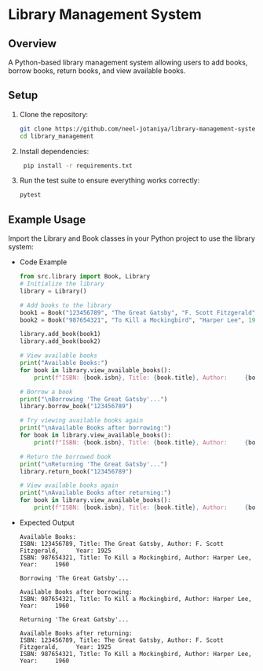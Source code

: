 # Library Management System

## **Overview**
A Python-based library management system allowing users to add books, borrow books, return books, and view available books.

## **Setup**

1. Clone the repository:
   ```bash 
   git clone https://github.com/neel-jotaniya/library-management-system.git
   cd library_management
   ``` 

2. Install dependencies:
   ```bash 
    pip install -r requirements.txt
   ``` 

2. Run the test suite to ensure everything works correctly:
    ```bash 
   pytest
   ``` 


## **Example Usage**

Import the Library and Book classes in your Python project to use the library system:

- Code Example

    ```python
    from src.library import Book, Library
    # Initialize the library
    library = Library()
    
    # Add books to the library
    book1 = Book("123456789", "The Great Gatsby", "F. Scott Fitzgerald",     1925)
    book2 = Book("987654321", "To Kill a Mockingbird", "Harper Lee", 1960)
    
    library.add_book(book1)
    library.add_book(book2)
    
    # View available books
    print("Available Books:")
    for book in library.view_available_books():
        print(f"ISBN: {book.isbn}, Title: {book.title}, Author:     {book.author}, Year: {book.year}")
    
    # Borrow a book
    print("\nBorrowing 'The Great Gatsby'...")
    library.borrow_book("123456789")
    
    # Try viewing available books again
    print("\nAvailable Books after borrowing:")
    for book in library.view_available_books():
        print(f"ISBN: {book.isbn}, Title: {book.title}, Author:     {book.author}, Year: {book.year}")
    
    # Return the borrowed book
    print("\nReturning 'The Great Gatsby'...")
    library.return_book("123456789")
    
    # View available books again
    print("\nAvailable Books after returning:")
    for book in library.view_available_books():
        print(f"ISBN: {book.isbn}, Title: {book.title}, Author:     {book.author}, Year: {book.year}")
   ``` 
 
  
- Expected Output
    ```plaintext
    Available Books:
    ISBN: 123456789, Title: The Great Gatsby, Author: F. Scott Fitzgerald,     Year: 1925
    ISBN: 987654321, Title: To Kill a Mockingbird, Author: Harper Lee, Year:     1960
    
    Borrowing 'The Great Gatsby'...
    
    Available Books after borrowing:
    ISBN: 987654321, Title: To Kill a Mockingbird, Author: Harper Lee, Year:     1960
    
    Returning 'The Great Gatsby'...
    
    Available Books after returning:
    ISBN: 123456789, Title: The Great Gatsby, Author: F. Scott Fitzgerald,     Year: 1925
    ISBN: 987654321, Title: To Kill a Mockingbird, Author: Harper Lee, Year:     1960

    ```
   
   